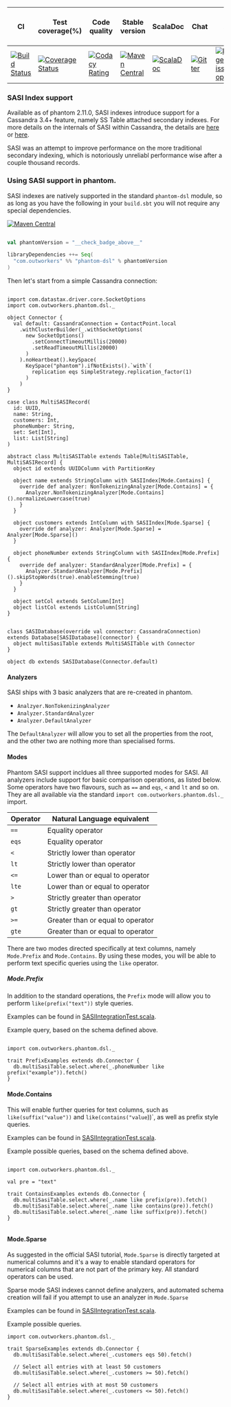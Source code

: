| CI  | Test coverage(%) | Code quality | Stable version | ScalaDoc | Chat | Open issues | Average issue resolution time | 
| --- | ---------------- | -------------| -------------- | -------- | ---- | ----------- | ----------------------------- |
| [![Build Status](https://travis-ci.org/outworkers/phantom.svg?branch=develop)](https://travis-ci.org/outworkers/phantom?branch=develop) | [![Coverage Status](https://coveralls.io/repos/github/outworkers/phantom/badge.svg?branch=develop)](https://coveralls.io/github/outworkers/phantom?branch=develop) | [![Codacy Rating](https://api.codacy.com/project/badge/grade/25bee222a7d142ff8151e6ceb39151b4)](https://www.codacy.com/app/flavian/phantom_2) | [![Maven Central](https://maven-badges.herokuapp.com/maven-central/com.outworkers/phantom-dsl_2.11/badge.svg)](https://maven-badges.herokuapp.com/maven-central/com.outworkers/phantom-dsl_2.11) | [![ScalaDoc](http://javadoc-badge.appspot.com/com.outworkers/phantom-dsl_2.11.svg?label=scaladoc)](http://javadoc-badge.appspot.com/com.outworkers/phantom-dsl_2.11) | [![Gitter](https://badges.gitter.im/Join%20Chat.svg)](https://gitter.im/outworkers/phantom?utm_source=badge&utm_medium=badge&utm_campaign=pr-badge&utm_content=badge) | [![Percentage of issues still open](http://isitmaintained.com/badge/open/outworkers/phantom.svg)](http://isitmaintained.com/project/outworkers/phantom "%% of issues still open") | [![Average time to resolve an issue](http://isitmaintained.com/badge/resolution/outworkers/phantom.svg)](http://isitmaintained.com/project/outworkers/phantom "Average time to resolve an issue") |

### SASI Index support

Available as of phantom 2.11.0, SASI indexes introduce support for a Cassandra 3.4+ feature, namely SS Table attached
secondary indexes. For more details on the internals of SASI within Cassandra, the details are [here](http://www.doanduyhai.com/blog/?p=2058)
or [here](http://batey.info/cassandra-sasi.html).

SASI was an attempt to improve performance on the more traditional secondary indexing, which is notoriously unreliabl
performance wise after a couple thousand records.


### Using SASI support in phantom.

SASI indexes are natively supported in the standard `phantom-dsl` module, so as long as you have the following in your
`build.sbt` you will not require any special dependencies.

[![Maven Central](https://maven-badges.herokuapp.com/maven-central/com.outworkers/phantom-dsl_2.11/badge.svg)](https://maven-badges.herokuapp.com/maven-central/com.outworkers/phantom-dsl_2.11)

```scala

val phantomVersion = "__check_badge_above__"

libraryDependencies ++= Seq(
  "com.outworkers" %% "phantom-dsl" % phantomVersion
)
```

Then let's start from a simple Cassandra connection:

```tut:silent

import com.datastax.driver.core.SocketOptions
import com.outworkers.phantom.dsl._

object Connector {
  val default: CassandraConnection = ContactPoint.local
    .withClusterBuilder(_.withSocketOptions(
      new SocketOptions()
        .setConnectTimeoutMillis(20000)
        .setReadTimeoutMillis(20000)
      )
    ).noHeartbeat().keySpace(
      KeySpace("phantom").ifNotExists().`with`(
        replication eqs SimpleStrategy.replication_factor(1)
      )
    )
}

case class MultiSASIRecord(
  id: UUID,
  name: String,
  customers: Int,
  phoneNumber: String,
  set: Set[Int],
  list: List[String]
)

abstract class MultiSASITable extends Table[MultiSASITable, MultiSASIRecord] {
  object id extends UUIDColumn with PartitionKey

  object name extends StringColumn with SASIIndex[Mode.Contains] {
    override def analyzer: NonTokenizingAnalyzer[Mode.Contains] = {
      Analyzer.NonTokenizingAnalyzer[Mode.Contains]().normalizeLowercase(true)
    }
  }

  object customers extends IntColumn with SASIIndex[Mode.Sparse] {
    override def analyzer: Analyzer[Mode.Sparse] = Analyzer[Mode.Sparse]()
  }

  object phoneNumber extends StringColumn with SASIIndex[Mode.Prefix] {
    override def analyzer: StandardAnalyzer[Mode.Prefix] = {
      Analyzer.StandardAnalyzer[Mode.Prefix]().skipStopWords(true).enableStemming(true)
    }
  }

  object setCol extends SetColumn[Int]
  object listCol extends ListColumn[String]
}


class SASIDatabase(override val connector: CassandraConnection) extends Database[SASIDatabase](connector) {
  object multiSasiTable extends MultiSASITable with Connector
}

object db extends SASIDatabase(Connector.default)

```


#### Analyzers

SASI ships with 3 basic analyzers that are re-created in phantom.

- `Analzyer.NonTokenizingAnalyzer`
- `Analyzer.StandardAnalyzer`
- `Analyzer.DefaultAnalyzer`

The `DefaultAnalyzer` will allow you to set all the properties from the root, and the other two are nothing more
than specialised forms.


#### Modes

Phantom SASI support incldues all three supported modes for SASI. All analyzers include support for basic comparison
 operations, as listed below. Some operators have two flavours, such as `==` and `eqs`, `<` and `lt` and so on. They
 are all available via the standard `import com.outworkers.phantom.dsl._` import.


| Operator | Natural Language equivalent            |
| -------- | -------------------------------------- |
| `==`     | Equality operator                      |
| `eqs`    | Equality operator                      |
| `<`      | Strictly lower than operator           |
| `lt`     | Strictly lower than operator           |
| `<=`     | Lower than or equal to operator        |
| `lte`    | Lower than or equal to operator        |
| `>`      | Strictly greater than operator         |
| `gt`     | Strictly greater than operator         |
| `>=`     | Greater than or equal to operator      |
| `gte`    | Greater than or equal to operator      |   


There are two modes directed specifically at text columns, namely `Mode.Prefix` and `Mode.Contains`. By using
  these modes, you will be able to perform text specific queries using the `like` operator.

##### Mode.Prefix

In addition to the standard operations, the `Prefix` mode will allow you to perform `like(prefix("text"))` style
 queries.

Examples can be found in [SASIIntegrationTest.scala](/com/outworkers/phantom/builder/query/sasi/SASIIntegrationTest.scala).

Example query, based on the schema defined above.

```tut:silent

import com.outworkers.phantom.dsl._

trait PrefixExamples extends db.Connector {
  db.multiSasiTable.select.where(_.phoneNumber like prefix("example")).fetch()
}
```

#### Mode.Contains

This will enable further queries for text columns, such as `like(suffix("value"))` and `like(contains("value`))`, as well
as prefix style queries.

Examples can be found in [SASIIntegrationTest.scala](/com/outworkers/phantom/builder/query/sasi/SASIIntegrationTest.scala).

Example possible queries, based on the schema defined above.

```tut:silent

import com.outworkers.phantom.dsl._

val pre = "text"

trait ContainsExamples extends db.Connector {
  db.multiSasiTable.select.where(_.name like prefix(pre)).fetch()
  db.multiSasiTable.select.where(_.name like contains(pre)).fetch()
  db.multiSasiTable.select.where(_.name like suffix(pre)).fetch()
}


```



#### Mode.Sparse

As suggested in the official SASI tutorial, `Mode.Sparse` is directly targeted at numerical columns and it's a way
to enable standard operators for numerical columns that are not part of the primary key. All standard operators can be used.

Sparse mode SASI indexes cannot define analyzers, and automated schema creation will fail if you attempt to use an analyzer
in `Mode.Sparse`

Examples can be found in [SASIIntegrationTest.scala](/com/outworkers/phantom/builder/query/sasi/SASIIntegrationTest.scala).

Example possible queries.

```tut:silent
import com.outworkers.phantom.dsl._

trait SparseExamples extends db.Connector {
  db.multiSasiTable.select.where(_.customers eqs 50).fetch()

  // Select all entries with at least 50 customers
  db.multiSasiTable.select.where(_.customers >= 50).fetch()

  // Select all entries with at most 50 customers
  db.multiSasiTable.select.where(_.customers <= 50).fetch()
}
```
